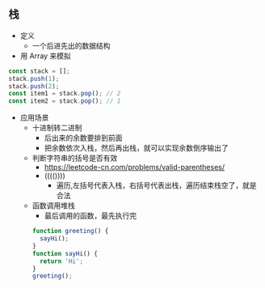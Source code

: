 ## 栈
- 定义
  - 一个后进先出的数据结构
- 用 Array 来模拟
```js
const stack = [];
stack.push(1);
stack.push(2);
const item1 = stack.pop(); // 2
const item2 = stack.pop(); // 1

```
- 应用场景
  - 十进制转二进制
    - 后出来的余数要排到前面
    - 把余数依次入栈，然后再出栈，就可以实现余数倒序输出了
  - 判断字符串的括号是否有效
    - https://leetcode-cn.com/problems/valid-parentheses/
    - (((())))
      - 遍历,左括号代表入栈，右括号代表出栈，遍历结束栈空了，就是合法
  - 函数调用堆栈
    - 最后调用的函数，最先执行完
    ```js
    function greeting() {
      sayHi();
    }
    function sayHi() {
      return 'Hi';
    }
    greeting();
    ```